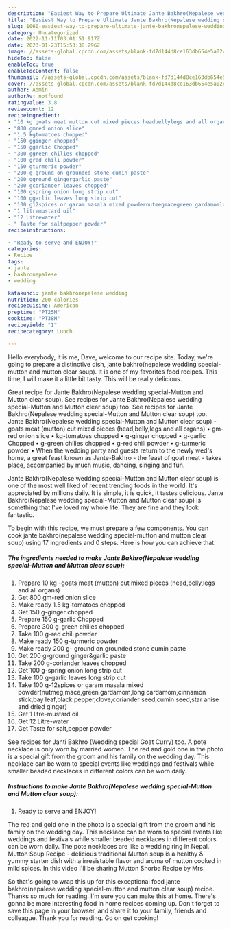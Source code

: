 ```yaml
---
description: "Easiest Way to Prepare Ultimate Jante Bakhro(Nepalese wedding special-Mutton and Mutton clear soup)"
title: "Easiest Way to Prepare Ultimate Jante Bakhro(Nepalese wedding special-Mutton and Mutton clear soup)"
slug: 1060-easiest-way-to-prepare-ultimate-jante-bakhronepalese-wedding-special-mutton-and-mutton-clear-soup
category: Uncategorized
date: 2022-11-11T03:01:51.917Z
date: 2023-01-23T15:53:38.296Z
image: //assets-global.cpcdn.com/assets/blank-fd7d144d8ce163db654e5a02c40b08a2775adb7897d16e4062681dc7e1b2800f.png
hideToc: false
enableToc: true
enableTocContent: false
thumbnail: //assets-global.cpcdn.com/assets/blank-fd7d144d8ce163db654e5a02c40b08a2775adb7897d16e4062681dc7e1b2800f.png
cover: //assets-global.cpcdn.com/assets/blank-fd7d144d8ce163db654e5a02c40b08a2775adb7897d16e4062681dc7e1b2800f.png
author: Admin
authorAv: notfound
ratingvalue: 3.8
reviewcount: 12
recipeingredient:
- "10 kg goats meat mutton cut mixed pieces headbellylegs and all organs"
- "800 gmred onion slice"
- "1.5 kgtomatoes chopped"
- "150 gginger chopped"
- "150 ggarlic Chopped"
- "300 ggreen chilies chopped"
- "100 gred chili powder"
- "150 gturmeric powder"
- "200 g ground on grounded stone cumin paste"
- "200 gground gingergarlic paste"
- "200 gcoriander leaves chopped"
- "100 gspring onion long strip cut"
- "100 ggarlic leaves long strip cut"
- "100 g12spices or garam masala mixed powdernutmegmacegreen gardamomlong cardamomcinnamon stickbay leafblack pepperclovecoriander seedcumin seedstar anise and dried ginger"
- "1 litremustard oil"
- "12 Litrewater"
- " Taste for saltpepper powder"
recipeinstructions:

- "Ready to serve and ENJOY!"
categories:
- Recipe
tags:
- jante
- bakhronepalese
- wedding

katakunci: jante bakhronepalese wedding 
nutrition: 200 calories
recipecuisine: American
preptime: "PT25M"
cooktime: "PT38M"
recipeyield: "1"
recipecategory: Lunch

---
```



Hello everybody, it is me, Dave, welcome to our recipe site. Today, we're going to prepare a distinctive dish, jante bakhro(nepalese wedding special-mutton and mutton clear soup). It is one of my favorites food recipes. This time, I will make it a little bit tasty. This will be really delicious.

Great recipe for Jante Bakhro(Nepalese wedding special-Mutton and Mutton clear soup). See recipes for Jante Bakhro(Nepalese wedding special-Mutton and Mutton clear soup) too. See recipes for Jante Bakhro(Nepalese wedding special-Mutton and Mutton clear soup) too. Jante Bakhro(Nepalese wedding special-Mutton and Mutton clear soup) -goats meat (mutton) cut mixed pieces (head,belly,legs and all organs) • gm-red onion slice • kg-tomatoes chopped • g-ginger chopped • g-garlic Chopped • g-green chilies chopped • g-red chili powder • g-turmeric powder • When the wedding party and guests return to the newly wed&#39;s home, a great feast known as Jante-Bakhro - the feast of goat meat - takes place, accompanied by much music, dancing, singing and fun.

Jante Bakhro(Nepalese wedding special-Mutton and Mutton clear soup) is one of the most well liked of recent trending foods in the world. It's appreciated by millions daily. It is simple, it is quick, it tastes delicious. Jante Bakhro(Nepalese wedding special-Mutton and Mutton clear soup) is something that I've loved my whole life. They are fine and they look fantastic.


To begin with this recipe, we must prepare a few components. You can cook jante bakhro(nepalese wedding special-mutton and mutton clear soup) using 17 ingredients and 0 steps. Here is how you can achieve that.

<!--inarticleads1-->

##### The ingredients needed to make Jante Bakhro(Nepalese wedding special-Mutton and Mutton clear soup):

1. Prepare 10 kg -goats meat (mutton) cut mixed pieces (head,belly,legs and all organs)
1. Get 800 gm-red onion slice
1. Make ready 1.5 kg-tomatoes chopped
1. Get 150 g-ginger chopped
1. Prepare 150 g-garlic Chopped
1. Prepare 300 g-green chilies chopped
1. Take 100 g-red chili powder
1. Make ready 150 g-turmeric powder
1. Make ready 200 g- ground on grounded stone cumin paste
1. Get 200 g-ground ginger&amp;garlic paste
1. Take 200 g-coriander leaves chopped
1. Get 100 g-spring onion long strip cut
1. Take 100 g-garlic leaves long strip cut
1. Take 100 g-12spices or garam masala mixed powder(nutmeg,mace,green gardamom,long cardamom,cinnamon stick,bay leaf,black pepper,clove,coriander seed,cumin seed,star anise and dried ginger)
1. Get 1 litre-mustard oil
1. Get 12 Litre-water
1. Get  Taste for salt,pepper powder


See recipes for Janti Bakhro (Wedding special Goat Curry) too. A pote necklace is only worn by married women. The red and gold one in the photo is a special gift from the groom and his family on the wedding day. This necklace can be worn to special events like weddings and festivals while smaller beaded necklaces in different colors can be worn daily. 

<!--inarticleads2-->

##### Instructions to make Jante Bakhro(Nepalese wedding special-Mutton and Mutton clear soup):


1. Ready to serve and ENJOY!

The red and gold one in the photo is a special gift from the groom and his family on the wedding day. This necklace can be worn to special events like weddings and festivals while smaller beaded necklaces in different colors can be worn daily. The pote necklaces are like a wedding ring in Nepal. Mutton Soup Recipe - delicious traditional Mutton soup is a healthy &amp; yummy starter dish with a irresistable flavor and aroma of mutton cooked in mild spices. In this video I&#39;ll be sharing Mutton Shorba Recipe by Mrs. 

So that's going to wrap this up for this exceptional food jante bakhro(nepalese wedding special-mutton and mutton clear soup) recipe. Thanks so much for reading. I'm sure you can make this at home. There's gonna be more interesting food in home recipes coming up. Don't forget to save this page in your browser, and share it to your family, friends and colleague. Thank you for reading. Go on get cooking!
